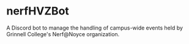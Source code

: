 # nerfHVZBot
A Discord bot to manage the handling of campus-wide events held by Grinnell College's Nerf@Noyce organization.
